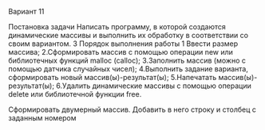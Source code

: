 Вариант 11

Постановка задачи
Написать программу, в которой создаются динамические
массивы и выполнить их обработку в соответствии со своим
вариантом.
3 Порядок выполнения работы
1 Ввести размер массива;
2.Сформировать массив с помощью операции new или
библиотечных функций malloc (calloc);
3.Заполнить массив (можно с помощью датчика случайных
чисел);
4.Выполнить задание варианта, сформировать новый
массив(ы)-результат(ы);
5.Напечатать массив(ы)-результат(ы);
6.Удалить динамические массивы с помощью операции
delete или библиотечной функции free.



Сформировать двумерный массив. Добавить в него
строку и столбец с заданным номером
